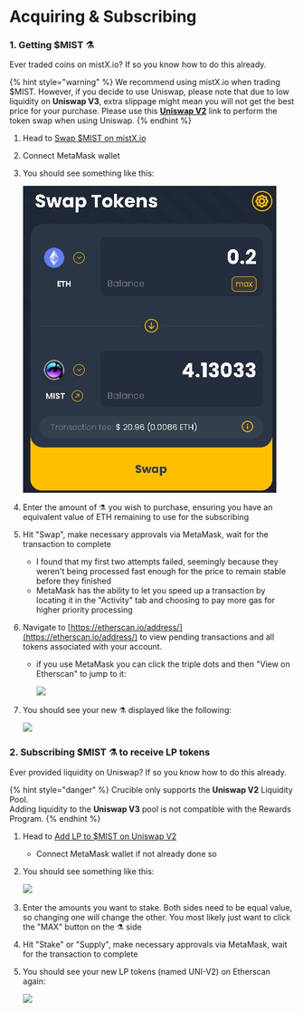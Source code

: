 # Acquiring & Subscribing

### 1. Getting $MIST ⚗️

Ever traded coins on mistX.io? If so you know how to do this already.

{% hint style="warning" %}
We recommend using mistX.io when trading $MIST.  However, if you decide to use Uniswap, please note that due to low liquidity on **Uniswap V3**, extra slippage might mean you will not get the best price for your purchase. Please use this [**Uniswap V2**](https://app.uniswap.org/#/swap?outputCurrency=0x88acdd2a6425c3faae4bc9650fd7e27e0bebb7ab&use=V2) link to perform the token swap when using Uniswap.
{% endhint %}

1. Head to [Swap $MIST on mistX.io](http://swap.mist.alchemist.wtf)
2. Connect MetaMask wallet
3. You should see something like this:

    ![](../.gitbook/assets/swap.jpg)

4. Enter the amount of ⚗️ you wish to purchase, ensuring you have an equivalent value of ETH remaining to use for the subscribing
5. Hit "Swap", make necessary approvals via MetaMask, wait for the transaction to complete
   * I found that my first two attempts failed, seemingly because they weren't being processed fast enough for the price to remain stable before they finished
   * MetaMask has the ability to let you speed up a transaction by locating it in the "Activity" tab and choosing to pay more gas for higher priority processing
6. Navigate to [https://etherscan.io/address/](https://etherscan.io/address/) to view pending transactions and all tokens associated with your account.
   * if you use MetaMask you can click the triple dots and then "View on Etherscan" to jump to it:

     ![](https://i.imgur.com/jdzodQP.png)
7. You should see your new ⚗️ displayed like the following:

    ![](https://i.imgur.com/bF9wsrg.png)

### 2. Subscribing $MIST ⚗️ to receive LP tokens

Ever provided liquidity on Uniswap? If so you know how to do this already.

{% hint style="danger" %}
Crucible only supports the **Uniswap V2** Liquidity Pool.   
Adding liquidity to the **Uniswap V3** pool is not compatible with the Rewards Program.
{% endhint %}

1. Head to [Add LP to $MIST on Uniswap V2](https://app.uniswap.org/#/add/v2/0x88acdd2a6425c3faae4bc9650fd7e27e0bebb7ab/ETH)
   * Connect MetaMask wallet if not already done so
2. You should see something like this:

    ![](https://i.imgur.com/7paIEyF.png)

3. Enter the amounts you want to stake. Both sides need to be equal value, so changing one will change the other. You most likely just want to click the "MAX" button on the ⚗️ side
4. Hit "Stake" or "Supply", make necessary approvals via MetaMask, wait for the transaction to complete
5. You should see your new LP tokens \(named UNI-V2\) on Etherscan again:

    ![](https://i.imgur.com/6hAoHGw.png)

## 

